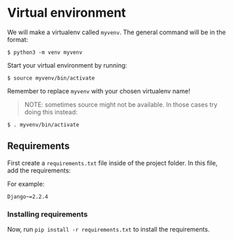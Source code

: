 # Virtual environment

We will make a virtualenv called `myvenv`. The general command will be in the format:

```command-line
$ python3 -m venv myvenv
```

Start your virtual environment by running:

```command-line
$ source myvenv/bin/activate
```

Remember to replace `myvenv` with your chosen virtualenv name!

> NOTE: sometimes source might not be available. In those cases try doing this instead:

```command-line
$ . myvenv/bin/activate
```

## Requirements

First create a `requirements.txt` file inside of the project folder. In this file, add the requirements:

For example:

```
Django~=2.2.4
```

### Installing requirements

Now, run `pip install -r requirements.txt` to install the requirements.
